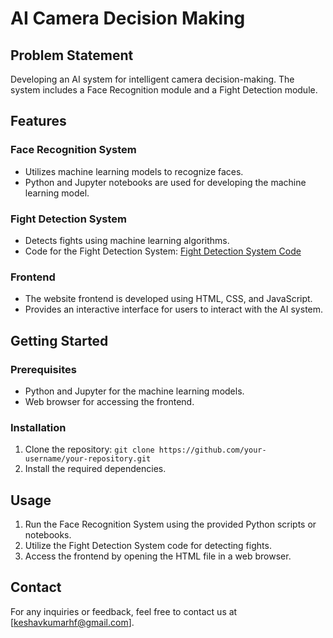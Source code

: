 # AI Camera Decision Making

## Problem Statement

Developing an AI system for intelligent camera decision-making. The system includes a Face Recognition module and a Fight Detection module.

## Features

### Face Recognition System

- Utilizes machine learning models to recognize faces.
- Python and Jupyter notebooks are used for developing the machine learning model.

### Fight Detection System

- Detects fights using machine learning algorithms.
- Code for the Fight Detection System: [Fight Detection System Code](https://colab.research.google.com/drive/12HaVOoUkQArqaspUEtTwqDK1Jxj8PgMZ#scrollTo=jN-upynV-64b)

### Frontend

- The website frontend is developed using HTML, CSS, and JavaScript.
- Provides an interactive interface for users to interact with the AI system.

## Getting Started

### Prerequisites

- Python and Jupyter for the machine learning models.
- Web browser for accessing the frontend.

### Installation

1. Clone the repository: `git clone https://github.com/your-username/your-repository.git`
2. Install the required dependencies.

## Usage

1. Run the Face Recognition System using the provided Python scripts or notebooks.
2. Utilize the Fight Detection System code for detecting fights.
3. Access the frontend by opening the HTML file in a web browser.

## Contact

For any inquiries or feedback, feel free to contact us at [keshavkumarhf@gmail.com].
